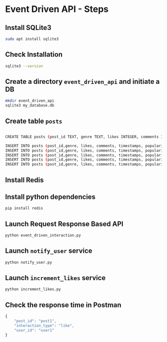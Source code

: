 # Event Driven API - Steps

## Install SQLite3
```bash
sudo apt install sqlite3
```

## Check Installation
```bash
sqlite3 --version
```

## Create a directory `event_driven_api` and initiate a DB
```bash
mkdir event_driven_api
sqlite3 my_database.db
```

## Create table `posts`

```bash

CREATE TABLE posts (post_id TEXT, genre TEXT, likes INTEGER, comments INTEGER, timestamps TEXT, popularity_score REAL);

INSERT INTO posts (post_id,genre, likes, comments, timestamps, popularity_score) VALUES ('post1','books', 10, 5, '2024-12-01 10:00:00', 15.0);
INSERT INTO posts (post_id,genre, likes, comments, timestamps, popularity_score) VALUES ('post2','fashion', 20, 8, '2024-12-01 11:00:00', 25.0);
INSERT INTO posts (post_id,genre, likes, comments, timestamps, popularity_score) VALUES ('post3','jobs', 5, 2, '2024-12-01 12:00:00', 7.0);
INSERT INTO posts (post_id,genre, likes, comments, timestamps, popularity_score) VALUES ('post4','tech', 15, 10, '2024-12-01 13:00:00', 20.0);
INSERT INTO posts (post_id,genre, likes, comments, timestamps, popularity_score) VALUES ('post5','books', 8, 3, '2024-12-01 14:00:00', 11.0);
```

## Install Redis

## Install python dependencies
```bash
pip install redis
```

## Launch Request Response Based API
```bash
python event_driven_interaction.py
```

## Launch `notify_user` service
```bash
python notify_user.py
```

## Launch `increment_likes` service
```bash
python increment_likes.py
```


## Check the response time in Postman
```javascript
{
    "post_id": "post1",
    "interaction_type": "like",
    "user_id": "user1"
}
```
